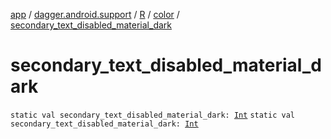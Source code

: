 [app](../../../index.md) / [dagger.android.support](../../index.md) / [R](../index.md) / [color](index.md) / [secondary_text_disabled_material_dark](./secondary_text_disabled_material_dark.md)

# secondary_text_disabled_material_dark

`static val secondary_text_disabled_material_dark: `[`Int`](https://kotlinlang.org/api/latest/jvm/stdlib/kotlin/-int/index.html)
`static val secondary_text_disabled_material_dark: `[`Int`](https://kotlinlang.org/api/latest/jvm/stdlib/kotlin/-int/index.html)